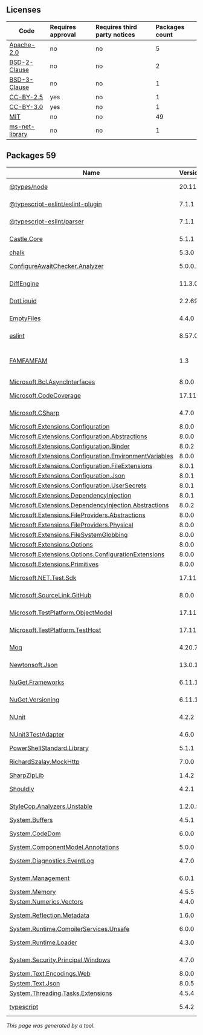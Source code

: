 Licenses
--------
	
|Code|Requires approval|Requires third party notices|Packages count|
|----------|:----|:----|:----|
|[Apache-2.0](licenses/apache-2.0)|no|no|5|
|[BSD-2-Clause](licenses/bsd-2-clause)|no|no|2|
|[BSD-3-Clause](licenses/bsd-3-clause)|no|no|1|
|[CC-BY-2.5](licenses/cc-by-2.5)|yes|no|1|
|[CC-BY-3.0](licenses/cc-by-3.0)|yes|no|1|
|[MIT](licenses/mit)|no|no|49|
|[ms-net-library](licenses/ms-net-library)|no|no|1|



Packages 59
--------

|Name|Version|Source|License|Used by|
|----------|:----|:----|:----|:----|
|[@types/node](packages/npmjs.com/@types/node/20.11.25)|20.11.25|[npmjs.com](https://www.npmjs.com/package/%40types%2Fnode/v/20.11.25)|[MIT](licenses/mit)|ThirdPartyLibraries internal|
|[@typescript-eslint/eslint-plugin](packages/npmjs.com/@typescript-eslint/eslint-plugin/7.1.1)|7.1.1|[npmjs.com](https://www.npmjs.com/package/%40typescript-eslint%2Feslint-plugin/v/7.1.1)|[MIT](licenses/mit)|ThirdPartyLibraries internal|
|[@typescript-eslint/parser](packages/npmjs.com/@typescript-eslint/parser/7.1.1)|7.1.1|[npmjs.com](https://www.npmjs.com/package/%40typescript-eslint%2Fparser/v/7.1.1)|[BSD-2-Clause](licenses/bsd-2-clause)|ThirdPartyLibraries internal|
|[Castle.Core](packages/nuget.org/castle.core/5.1.1)|5.1.1|[nuget.org](https://www.nuget.org/packages/Castle.Core/5.1.1)|[Apache-2.0](licenses/apache-2.0)|ThirdPartyLibraries internal|
|[chalk](packages/npmjs.com/chalk/5.3.0)|5.3.0|[npmjs.com](https://www.npmjs.com/package/chalk/v/5.3.0)|[MIT](licenses/mit)|ThirdPartyLibraries|
|[ConfigureAwaitChecker.Analyzer](packages/nuget.org/configureawaitchecker.analyzer/5.0.0.1)|5.0.0.1|[nuget.org](https://www.nuget.org/packages/ConfigureAwaitChecker.Analyzer/5.0.0.1)|[MIT](licenses/mit)|ThirdPartyLibraries internal|
|[DiffEngine](packages/nuget.org/diffengine/11.3.0)|11.3.0|[nuget.org](https://www.nuget.org/packages/DiffEngine/11.3.0)|[MIT](licenses/mit)|ThirdPartyLibraries internal|
|[DotLiquid](packages/nuget.org/dotliquid/2.2.692)|2.2.692|[nuget.org](https://www.nuget.org/packages/DotLiquid/2.2.692)|[Apache-2.0](licenses/apache-2.0)|ThirdPartyLibraries|
|[EmptyFiles](packages/nuget.org/emptyfiles/4.4.0)|4.4.0|[nuget.org](https://www.nuget.org/packages/EmptyFiles/4.4.0)|[MIT](licenses/mit)|ThirdPartyLibraries internal|
|[eslint](packages/npmjs.com/eslint/8.57.0)|8.57.0|[npmjs.com](https://www.npmjs.com/package/eslint/v/8.57.0)|[MIT](licenses/mit)|ThirdPartyLibraries internal|
|[FAMFAMFAM](packages/custom/famfamfam/1.3)|1.3|[custom](http://www.famfamfam.com/)|[CC-BY-2.5](licenses/cc-by-2.5) OR [CC-BY-3.0](licenses/cc-by-3.0)|ThirdPartyLibraries internal|
|[Microsoft.Bcl.AsyncInterfaces](packages/nuget.org/microsoft.bcl.asyncinterfaces/8.0.0)|8.0.0|[nuget.org](https://www.nuget.org/packages/Microsoft.Bcl.AsyncInterfaces/8.0.0)|[MIT](licenses/mit)|ThirdPartyLibraries|
|[Microsoft.CodeCoverage](packages/nuget.org/microsoft.codecoverage/17.11.1)|17.11.1|[nuget.org](https://www.nuget.org/packages/Microsoft.CodeCoverage/17.11.1)|[MIT](licenses/mit)|ThirdPartyLibraries internal|
|[Microsoft.CSharp](packages/nuget.org/microsoft.csharp/4.7.0)|4.7.0|[nuget.org](https://www.nuget.org/packages/Microsoft.CSharp/4.7.0)|[MIT](licenses/mit)|ThirdPartyLibraries internal|
|[Microsoft.Extensions.Configuration](packages/nuget.org/microsoft.extensions.configuration/8.0.0)|8.0.0|[nuget.org](https://www.nuget.org/packages/Microsoft.Extensions.Configuration/8.0.0)|[MIT](licenses/mit)|ThirdPartyLibraries|
|[Microsoft.Extensions.Configuration.Abstractions](packages/nuget.org/microsoft.extensions.configuration.abstractions/8.0.0)|8.0.0|[nuget.org](https://www.nuget.org/packages/Microsoft.Extensions.Configuration.Abstractions/8.0.0)|[MIT](licenses/mit)|ThirdPartyLibraries|
|[Microsoft.Extensions.Configuration.Binder](packages/nuget.org/microsoft.extensions.configuration.binder/8.0.2)|8.0.2|[nuget.org](https://www.nuget.org/packages/Microsoft.Extensions.Configuration.Binder/8.0.2)|[MIT](licenses/mit)|ThirdPartyLibraries|
|[Microsoft.Extensions.Configuration.EnvironmentVariables](packages/nuget.org/microsoft.extensions.configuration.environmentvariables/8.0.0)|8.0.0|[nuget.org](https://www.nuget.org/packages/Microsoft.Extensions.Configuration.EnvironmentVariables/8.0.0)|[MIT](licenses/mit)|ThirdPartyLibraries|
|[Microsoft.Extensions.Configuration.FileExtensions](packages/nuget.org/microsoft.extensions.configuration.fileextensions/8.0.1)|8.0.1|[nuget.org](https://www.nuget.org/packages/Microsoft.Extensions.Configuration.FileExtensions/8.0.1)|[MIT](licenses/mit)|ThirdPartyLibraries|
|[Microsoft.Extensions.Configuration.Json](packages/nuget.org/microsoft.extensions.configuration.json/8.0.1)|8.0.1|[nuget.org](https://www.nuget.org/packages/Microsoft.Extensions.Configuration.Json/8.0.1)|[MIT](licenses/mit)|ThirdPartyLibraries|
|[Microsoft.Extensions.Configuration.UserSecrets](packages/nuget.org/microsoft.extensions.configuration.usersecrets/8.0.1)|8.0.1|[nuget.org](https://www.nuget.org/packages/Microsoft.Extensions.Configuration.UserSecrets/8.0.1)|[MIT](licenses/mit)|ThirdPartyLibraries|
|[Microsoft.Extensions.DependencyInjection](packages/nuget.org/microsoft.extensions.dependencyinjection/8.0.1)|8.0.1|[nuget.org](https://www.nuget.org/packages/Microsoft.Extensions.DependencyInjection/8.0.1)|[MIT](licenses/mit)|ThirdPartyLibraries|
|[Microsoft.Extensions.DependencyInjection.Abstractions](packages/nuget.org/microsoft.extensions.dependencyinjection.abstractions/8.0.2)|8.0.2|[nuget.org](https://www.nuget.org/packages/Microsoft.Extensions.DependencyInjection.Abstractions/8.0.2)|[MIT](licenses/mit)|ThirdPartyLibraries|
|[Microsoft.Extensions.FileProviders.Abstractions](packages/nuget.org/microsoft.extensions.fileproviders.abstractions/8.0.0)|8.0.0|[nuget.org](https://www.nuget.org/packages/Microsoft.Extensions.FileProviders.Abstractions/8.0.0)|[MIT](licenses/mit)|ThirdPartyLibraries|
|[Microsoft.Extensions.FileProviders.Physical](packages/nuget.org/microsoft.extensions.fileproviders.physical/8.0.0)|8.0.0|[nuget.org](https://www.nuget.org/packages/Microsoft.Extensions.FileProviders.Physical/8.0.0)|[MIT](licenses/mit)|ThirdPartyLibraries|
|[Microsoft.Extensions.FileSystemGlobbing](packages/nuget.org/microsoft.extensions.filesystemglobbing/8.0.0)|8.0.0|[nuget.org](https://www.nuget.org/packages/Microsoft.Extensions.FileSystemGlobbing/8.0.0)|[MIT](licenses/mit)|ThirdPartyLibraries|
|[Microsoft.Extensions.Options](packages/nuget.org/microsoft.extensions.options/8.0.0)|8.0.0|[nuget.org](https://www.nuget.org/packages/Microsoft.Extensions.Options/8.0.0)|[MIT](licenses/mit)|ThirdPartyLibraries|
|[Microsoft.Extensions.Options.ConfigurationExtensions](packages/nuget.org/microsoft.extensions.options.configurationextensions/8.0.0)|8.0.0|[nuget.org](https://www.nuget.org/packages/Microsoft.Extensions.Options.ConfigurationExtensions/8.0.0)|[MIT](licenses/mit)|ThirdPartyLibraries|
|[Microsoft.Extensions.Primitives](packages/nuget.org/microsoft.extensions.primitives/8.0.0)|8.0.0|[nuget.org](https://www.nuget.org/packages/Microsoft.Extensions.Primitives/8.0.0)|[MIT](licenses/mit)|ThirdPartyLibraries|
|[Microsoft.NET.Test.Sdk](packages/nuget.org/microsoft.net.test.sdk/17.11.1)|17.11.1|[nuget.org](https://www.nuget.org/packages/Microsoft.NET.Test.Sdk/17.11.1)|[MIT](licenses/mit)|ThirdPartyLibraries internal|
|[Microsoft.SourceLink.GitHub](packages/nuget.org/microsoft.sourcelink.github/8.0.0)|8.0.0|[nuget.org](https://www.nuget.org/packages/Microsoft.SourceLink.GitHub/8.0.0)|[MIT](licenses/mit)|ThirdPartyLibraries internal|
|[Microsoft.TestPlatform.ObjectModel](packages/nuget.org/microsoft.testplatform.objectmodel/17.11.1)|17.11.1|[nuget.org](https://www.nuget.org/packages/Microsoft.TestPlatform.ObjectModel/17.11.1)|[MIT](licenses/mit)|ThirdPartyLibraries internal|
|[Microsoft.TestPlatform.TestHost](packages/nuget.org/microsoft.testplatform.testhost/17.11.1)|17.11.1|[nuget.org](https://www.nuget.org/packages/Microsoft.TestPlatform.TestHost/17.11.1)|[MIT](licenses/mit)|ThirdPartyLibraries internal|
|[Moq](packages/nuget.org/moq/4.20.72)|4.20.72|[nuget.org](https://www.nuget.org/packages/Moq/4.20.72)|[BSD-3-Clause](licenses/bsd-3-clause)|ThirdPartyLibraries internal|
|[Newtonsoft.Json](packages/nuget.org/newtonsoft.json/13.0.1)|13.0.1|[nuget.org](https://www.nuget.org/packages/Newtonsoft.Json/13.0.1)|[MIT](licenses/mit)|ThirdPartyLibraries internal|
|[NuGet.Frameworks](packages/nuget.org/nuget.frameworks/6.11.1)|6.11.1|[nuget.org](https://www.nuget.org/packages/NuGet.Frameworks/6.11.1)|[Apache-2.0](licenses/apache-2.0)|ThirdPartyLibraries|
|[NuGet.Versioning](packages/nuget.org/nuget.versioning/6.11.1)|6.11.1|[nuget.org](https://www.nuget.org/packages/NuGet.Versioning/6.11.1)|[Apache-2.0](licenses/apache-2.0)|ThirdPartyLibraries|
|[NUnit](packages/nuget.org/nunit/4.2.2)|4.2.2|[nuget.org](https://www.nuget.org/packages/NUnit/4.2.2)|[MIT](licenses/mit)|ThirdPartyLibraries internal|
|[NUnit3TestAdapter](packages/nuget.org/nunit3testadapter/4.6.0)|4.6.0|[nuget.org](https://www.nuget.org/packages/NUnit3TestAdapter/4.6.0)|[MIT](licenses/mit)|ThirdPartyLibraries internal|
|[PowerShellStandard.Library](packages/nuget.org/powershellstandard.library/5.1.1)|5.1.1|[nuget.org](https://www.nuget.org/packages/PowerShellStandard.Library/5.1.1)|[MIT](licenses/mit)|ThirdPartyLibraries|
|[RichardSzalay.MockHttp](packages/nuget.org/richardszalay.mockhttp/7.0.0)|7.0.0|[nuget.org](https://www.nuget.org/packages/RichardSzalay.MockHttp/7.0.0)|[MIT](licenses/mit)|ThirdPartyLibraries internal|
|[SharpZipLib](packages/nuget.org/sharpziplib/1.4.2)|1.4.2|[nuget.org](https://www.nuget.org/packages/SharpZipLib/1.4.2)|[MIT](licenses/mit)|ThirdPartyLibraries|
|[Shouldly](packages/nuget.org/shouldly/4.2.1)|4.2.1|[nuget.org](https://www.nuget.org/packages/Shouldly/4.2.1)|[BSD-2-Clause](licenses/bsd-2-clause)|ThirdPartyLibraries internal|
|[StyleCop.Analyzers.Unstable](packages/nuget.org/stylecop.analyzers.unstable/1.2.0.556)|1.2.0.556|[nuget.org](https://www.nuget.org/packages/StyleCop.Analyzers.Unstable/1.2.0.556)|[MIT](licenses/mit)|ThirdPartyLibraries internal|
|[System.Buffers](packages/nuget.org/system.buffers/4.5.1)|4.5.1|[nuget.org](https://www.nuget.org/packages/System.Buffers/4.5.1)|[MIT](licenses/mit)|ThirdPartyLibraries|
|[System.CodeDom](packages/nuget.org/system.codedom/6.0.0)|6.0.0|[nuget.org](https://www.nuget.org/packages/System.CodeDom/6.0.0)|[MIT](licenses/mit)|ThirdPartyLibraries internal|
|[System.ComponentModel.Annotations](packages/nuget.org/system.componentmodel.annotations/5.0.0)|5.0.0|[nuget.org](https://www.nuget.org/packages/System.ComponentModel.Annotations/5.0.0)|[MIT](licenses/mit)|ThirdPartyLibraries|
|[System.Diagnostics.EventLog](packages/nuget.org/system.diagnostics.eventlog/4.7.0)|4.7.0|[nuget.org](https://www.nuget.org/packages/System.Diagnostics.EventLog/4.7.0)|[MIT](licenses/mit)|ThirdPartyLibraries internal|
|[System.Management](packages/nuget.org/system.management/6.0.1)|6.0.1|[nuget.org](https://www.nuget.org/packages/System.Management/6.0.1)|[MIT](licenses/mit)|ThirdPartyLibraries internal|
|[System.Memory](packages/nuget.org/system.memory/4.5.5)|4.5.5|[nuget.org](https://www.nuget.org/packages/System.Memory/4.5.5)|[MIT](licenses/mit)|ThirdPartyLibraries|
|[System.Numerics.Vectors](packages/nuget.org/system.numerics.vectors/4.4.0)|4.4.0|[nuget.org](https://www.nuget.org/packages/System.Numerics.Vectors/4.4.0)|[MIT](licenses/mit)|ThirdPartyLibraries|
|[System.Reflection.Metadata](packages/nuget.org/system.reflection.metadata/1.6.0)|1.6.0|[nuget.org](https://www.nuget.org/packages/System.Reflection.Metadata/1.6.0)|[MIT](licenses/mit)|ThirdPartyLibraries internal|
|[System.Runtime.CompilerServices.Unsafe](packages/nuget.org/system.runtime.compilerservices.unsafe/6.0.0)|6.0.0|[nuget.org](https://www.nuget.org/packages/System.Runtime.CompilerServices.Unsafe/6.0.0)|[MIT](licenses/mit)|ThirdPartyLibraries|
|[System.Runtime.Loader](packages/nuget.org/system.runtime.loader/4.3.0)|4.3.0|[nuget.org](https://www.nuget.org/packages/System.Runtime.Loader/4.3.0)|[ms-net-library](licenses/ms-net-library)|ThirdPartyLibraries|
|[System.Security.Principal.Windows](packages/nuget.org/system.security.principal.windows/4.7.0)|4.7.0|[nuget.org](https://www.nuget.org/packages/System.Security.Principal.Windows/4.7.0)|[MIT](licenses/mit)|ThirdPartyLibraries internal|
|[System.Text.Encodings.Web](packages/nuget.org/system.text.encodings.web/8.0.0)|8.0.0|[nuget.org](https://www.nuget.org/packages/System.Text.Encodings.Web/8.0.0)|[MIT](licenses/mit)|ThirdPartyLibraries|
|[System.Text.Json](packages/nuget.org/system.text.json/8.0.5)|8.0.5|[nuget.org](https://www.nuget.org/packages/System.Text.Json/8.0.5)|[MIT](licenses/mit)|ThirdPartyLibraries|
|[System.Threading.Tasks.Extensions](packages/nuget.org/system.threading.tasks.extensions/4.5.4)|4.5.4|[nuget.org](https://www.nuget.org/packages/System.Threading.Tasks.Extensions/4.5.4)|[MIT](licenses/mit)|ThirdPartyLibraries|
|[typescript](packages/npmjs.com/typescript/5.4.2)|5.4.2|[npmjs.com](https://www.npmjs.com/package/typescript/v/5.4.2)|[Apache-2.0](licenses/apache-2.0)|ThirdPartyLibraries internal|

*This page was generated by a tool.*